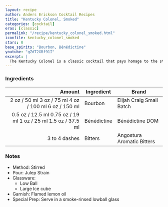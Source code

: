 ```yaml
---
layout: recipe
author: Anders Erickson Cocktail Recipes
title: "Kentucky Colonel, Smoked"
categories: [cocktail]
eras: [classic]
permalink: "/recipe/kentucky_colonel_smoked.html"
iconfile: kentucky_colonel_smoked
stars: 0
base_spirits: "Bourbon, Bénédictine"
youtube: "gZdT2GBf91I"
excerpt: |
  The Kentucky Colonel is a classic cocktail that pays homage to the state's famous bourbon whiskey. It's a simple yet elegant drink that combines bourbon, Benedictine, and Angostura bitters. The Benedictine adds a touch of sweetness and herbal notes, while the bitters balance the flavors.
---
```


### Ingredients

|        Amount | Ingredient  | Brand                      |
| ------------: | ----------- | -------------------------- |
|          <span class="onex active">2 oz / 50 ml</span> <span class="onehalfx">3 oz / 75 ml</span> <span class="twox">4 oz / 100 ml</span> <span class="threex">6 oz / 150 ml</span> | Bourbon     | Elijah Craig Small Batch   |
|        <span class="onex active">0.5 oz / 12.5 ml</span> <span class="onehalfx">0.75 oz / 19 ml</span> <span class="twox">1 oz / 25 ml</span> <span class="threex">1.5 oz / 37.5 ml</span> | Bénédictine | Bénédictine DOM            |
| 3 to 4 dashes | Bitters     | Angostura Aromatic Bitters |

### Notes

- Method: Stirred
- Pour: Julep Strain
- Glassware:
  - Low Ball
  - Large Ice cube
- Garnish: Flamed lemon oil
- Special Prep: Serve in a smoke-rinsed lowball glass
